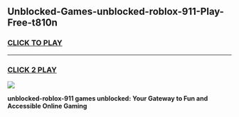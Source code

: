 
## Unblocked-Games-unblocked-roblox-911-Play-Free-t810n
<h3>
<a href="https://premium76.site?title=unblocked-roblox-911&ref=19M">CLICK TO PLAY</a></h3>
<hr>

<h3>
<a href="https://premium76.site?title=unblocked-roblox-911&ref=19M">CLICK 2 PLAY</a>
  
</h3>

<a href="https://premium76.site?title=unblocked-roblox-911&ref=19M"><img src="https://clearcache.store/games.png"></a>


**unblocked-roblox-911 games unblocked: Your Gateway to Fun and Accessible Online Gaming**
